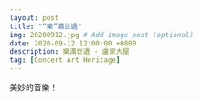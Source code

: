 ```yaml
---
layout: post
title: "“樂”滿世遺"
img: 20200912.jpg # Add image post (optional)
date: 2020-09-12 12:00:00 +0800
description: 樂滿世遺 - 盧家大屋
tag: [Concert Art Heritage]
---
```

美妙的音樂！